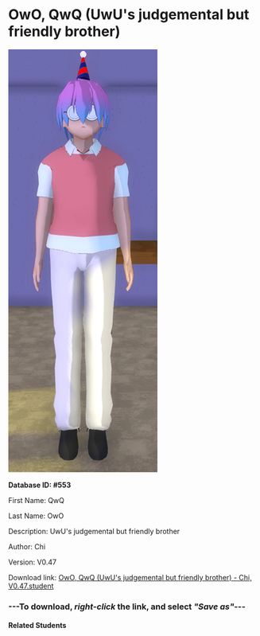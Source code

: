 # OwO, QwQ (UwU's judgemental but friendly brother)

<img src="Files/OwO, QwQ (UwU's judgemental but friendly brother).png" title="OwO, QwQ (UwU's judgemental but friendly brother) - Chi, V0.47">

**Database ID: #553**

First Name: QwQ

Last Name: OwO

Description: UwU's judgemental but friendly brother

Author: Chi

Version: V0.47

Download link: <a href="https://raw.githubusercontent.com/Arbiter1223/Daigaku-Gurashi-Custom-Students/master/Students/Files/OwO%2C%20QwQ%20(UwU's%20judgemental%20but%20friendly%20brother)%20-%20Chi%2C%20V0.47.student">OwO, QwQ (UwU's judgemental but friendly brother) - Chi, V0.47.student</a>

### ---**To download, _right-click_ the link, and select _"Save as"_**---

#### Related Students


